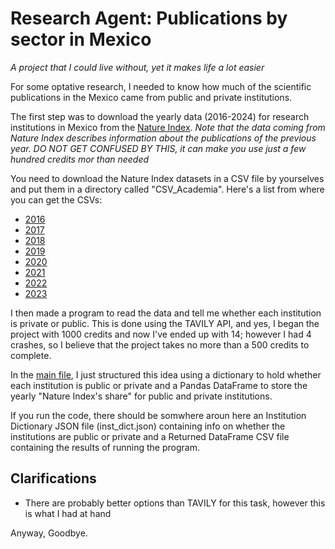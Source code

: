 # Research Agent: Publications by sector in Mexico
*A project that I could live without, yet it makes life a lot easier*

For some optative research, I needed to know how much of the scientific publications in the Mexico came from public and private institutions.

The first step was to download the yearly data (2016-2024) for research institutions in Mexico from the [Nature Index](https://www.nature.com/nature-index/).
*Note that the data coming from Nature Index describes information about the publications of the previous year. DO NOT GET CONFUSED BY THIS, it can make you use just a few hundred credits mor than needed*

You need to download the Nature Index datasets in a CSV file by yourselves and put them in a directory called "CSV_Academia". Here's a list from where you can get the CSVs:
* [2016](https://www.nature.com/nature-index/research-leaders/2016/institution/all/all/countries-Mexico)
* [2017](https://www.nature.com/nature-index/research-leaders/2017/institution/all/all/countries-Mexico)
* [2018](https://www.nature.com/nature-index/research-leaders/2018/institution/all/all/countries-Mexico)
* [2019](https://www.nature.com/nature-index/research-leaders/2019/institution/all/all/countries-Mexico)
* [2020](https://www.nature.com/nature-index/research-leaders/2020/institution/all/all/countries-Mexico)
* [2021](https://www.nature.com/nature-index/research-leaders/2021/institution/all/all/countries-Mexico)
* [2022](https://www.nature.com/nature-index/research-leaders/2022/institution/all/all/countries-Mexico)
* [2023](https://www.nature.com/nature-index/research-leaders/2023/institution/all/all/countries-Mexico)

I then made a program to read the data and tell me whether each institution is private or public. This is done using the TAVILY API, and yes, I began the project with 1000 credits and now I've ended up with 14; however I had 4 crashes, so I believe that the project takes no more than a 500 credits to complete.

In the [main file](main.py), I just structured this idea using a dictionary to hold whether each institution is public or private and a Pandas DataFrame to store the yearly "Nature Index's share" for public and private institutions.

If you run the code, there should be somwhere aroun here an Institution Dictionary JSON file (inst_dict.json) containing info on whether the institutions are public or private and a Returned DataFrame CSV file containing the results of running the program.

## Clarifications
* There are probably better options than TAVILY for this task, however this is what I had at hand

Anyway, Goodbye.
